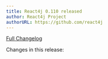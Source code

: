 ```yaml
---
title: React4j 0.110 released
author: React4j Project
authorURL: https://github.com/react4j
---
```


[Full Changelog](https://github.com/react4j/react4j/compare/v0.109...v0.110)

Changes in this release:

